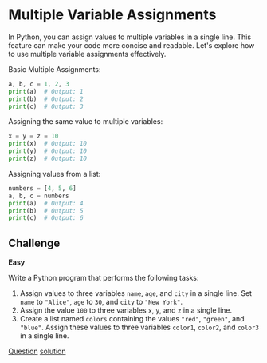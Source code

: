 # Multiple Variable Assignments

In Python, you can assign values to multiple variables in a single line. This feature can make your code more concise and readable. Let's explore how to use multiple variable assignments effectively.

Basic Multiple Assignments:

```python
a, b, c = 1, 2, 3
print(a)  # Output: 1
print(b)  # Output: 2
print(c)  # Output: 3
```

Assigning the same value to multiple variables:

```python
x = y = z = 10
print(x)  # Output: 10
print(y)  # Output: 10
print(z)  # Output: 10
```

Assigning values from a list:

```python
numbers = [4, 5, 6]
a, b, c = numbers
print(a)  # Output: 4
print(b)  # Output: 5
print(c)  # Output: 6
```

## Challenge

**Easy**

Write a Python program that performs the following tasks:

1. Assign values to three variables `name`, `age`, and `city` in a single line. Set `name` to `"Alice"`, `age` to `30`, and `city` to `"New York"`.
2. Assign the value `100` to three variables `x`, `y`, and `z` in a single line.
3. Create a list named `colors` containing the values `"red"`, `"green"`, and `"blue"`. Assign these values to three variables `color1`, `color2`, and `color3` in a single line.

[Question](q.py) [solution](solution.py)